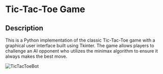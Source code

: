 # Tic-Tac-Toe Game

## Description

This is a Python implementation of the classic Tic-Tac-Toe game with a graphical user interface built using Tkinter. The game allows players to challenge an AI opponent who utilizes the minimax algorithm to ensure it always makes the best move.

![TicTacToeBot](https://github.com/SaafiRahman/TicTacToe-Bot/assets/113381574/25afb04a-2cec-4058-a9d2-93952901207f)


